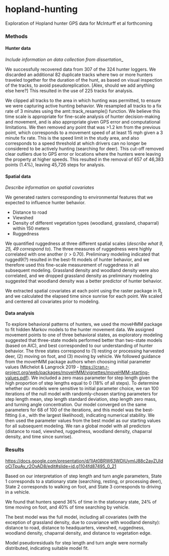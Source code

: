 # hopland-hunting
Exploration of Hopland hunter GPS data for McInturff et al forthcoming

### Methods

#### Hunter data

_Include information on data collection from dissertation__

We successfully recovered data from 307 of the 324 hunter loggers. We discarded an additional 82 duplicate tracks where two or more hunters traveled together for the duration of the hunt, as based on visual inspection of the tracks, to avoid pseudoreplication. [Alex, should we add anything else here?] This resulted in the use of 225 tracks for analysis.

We clipped all tracks to the area in which hunting was permitted, to ensure we were capturing active hunting behavior. We resampled all tracks to a fix rate of 3 minutes using the amt::track_resample() function. We believe this time scale is appropriate for fine-scale analysis of hunter decision-making and movement, and is also appropriate given GPS error and computational limitations. We then removed any point that was >1.2 km from the previous point, which corresponds to a movement speed of at least 15 mph given a 3 minute fix rate. This is the speed limit in the study area, and also corresponds to a speed threshold at which drivers can no longer be considered to be actively hunting (searching for deer). This cut-off removed clear outliers due to GPS error or locations where the hunters were leaving the property at higher speeds. This resulted in the removal of 657 of 46,383 points (1.4%), leaving 45,726 steps for analysis. 


#### Spatial data

_Describe information on spatial covariates_

We generated rasters corresponding to environmental features that we expected to influence hunter behavior.
- Distance to road
- Viewshed
- Density of different vegetation types (woodland, grassland, chaparral) within 150 meters
- Ruggedness

We quantified ruggedness at three different spatial scales (_describe what 9, 25, 49 correspond to_). The three measures of ruggedness were highly correlated with one another (r > 0.70). Preliminary modeling indicated that rugged9(?) resulted in the best-fit models of hunter behavior, and we therefore used this fine-scale measurement of ruggedness in all subsequent modeling. Grassland density and woodland density were also correlated, and we dropped grassland density as preliminary modeling suggested that woodland density was a better predictor of hunter behavior.

We extracted spatial covariates at each point using the raster package in R, and we calculated the elapsed time since sunrise for each point. We scaled and centered all covariates prior to modeling. 

#### Data analysis

To explore behavioral patterns of hunters, we used the moveHMM package to fit hidden Markov models to the hunter movement data. We assigned movement points to one of three behavioral states, as exploratory modeling suggested that three-state models performed better than two-state models (based on AIC), and best corresponded to our understanding of hunter behavior. The three states correspond to (1) resting or processing harvested deer, (2) moving on foot, and (3) moving by vehicle. We followed guidance from the moveHMM package authors when choosing initial parameter values (Michelot & Langrock 2019 - https://cran.r-project.org/web/packages/moveHMM/vignettes/moveHMM-starting-values.pdf). We included a zero mass parameter for step length given the high proportion of step lengths equal to 0 (18% of all steps). To determine whether our models were sensitive to initial parameter choice, we ran 100 iterations of the null model with randomly-chosen starting parameters for step length mean, step length standard deviation, step length zero mass, and turning angle concentration. Our model converged on the same parameters for 68 of 100 of the iterations, and this model was the best-fitting (i.e., with the largest likelihood), indicating numerical stability. We then used the parameter values from the best model as our starting values for all subsequent modeling. We ran a global model with all predictors (distance to road, viewshed, ruggedness, woodland density, chaparral density, and time since sunrise).

### Results

https://docs.google.com/presentation/d/1IAt0BRW63WDIUymlJ88c2ayZUldoCiTpuAy_r2OyAD8/edit#slide=id.g1104fd87495_0_21

Based on our interpretation of step length and turn angle parameters, State 1 corresponds to a stationary state (searching, resting, or processing deer), State 2 corresponds to walking on foot, and State 3 corresponds to driving in a vehicle.

We found that hunters spend 36% of time in the stationary state, 24% of time moving on foot, and 40% of time searching by vehicle.

The best model was the full model, including all covariates (with the exception of grassland density, due to covariance with woodland density): distance to road, distance to headquarters, viewshed, ruggedness, woodland density, chaparral density, and distance to vegetation edge.

Model pseudoresiduals for step length and turn angle were normally distributed, indicating suitable model fit.
